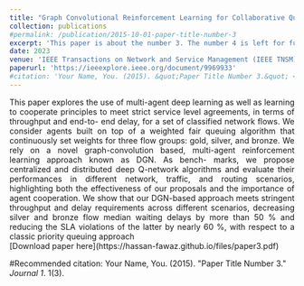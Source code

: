 ```yaml
---
title: "Graph Convolutional Reinforcement Learning for Collaborative Queuing Agents"
collection: publications
#permalink: /publication/2015-10-01-paper-title-number-3
excerpt: 'This paper is about the number 3. The number 4 is left for future work.'
date: 2023
venue: 'IEEE Transactions on Network and Service Management (IEEE TNSM)'
paperurl: 'https://ieeexplore.ieee.org/document/9969933'
#citation: 'Your Name, You. (2015). &quot;Paper Title Number 3.&quot; <i>Journal 1</i>. 1(3).'
---
```

<div style="text-align: justify;">
This paper explores the use of multi-agent deep
learning as well as learning to cooperate principles to meet strict
service level agreements, in terms of throughput and end-to-
end delay, for a set of classified network flows. We consider
agents built on top of a weighted fair queuing algorithm that
continuously set weights for three flow groups: gold, silver, and
bronze. We rely on a novel graph-convolution based, multi-agent
reinforcement learning approach known as DGN. As bench-
marks, we propose centralized and distributed deep Q-network
algorithms and evaluate their performances in different network,
traffic, and routing scenarios, highlighting both the effectiveness
of our proposals and the importance of agent cooperation. We
show that our DGN-based approach meets stringent throughput
and delay requirements across different scenarios, decreasing
silver and bronze flow median waiting delays by more than 50 %
and reducing the SLA violations of the latter by nearly 60 %,
with respect to a classic priority queuing approach
</div>
[Download paper here](https://hassan-fawaz.github.io/files/paper3.pdf)

#Recommended citation: Your Name, You. (2015). "Paper Title Number 3." <i>Journal 1</i>. 1(3).
